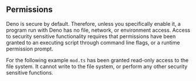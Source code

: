 ## Permissions

Deno is secure by default. Therefore,
unless you specifically enable it, a
program run with Deno has no file,
network, or environment access. Access
to security sensitive functionality
requires that permissions have been
granted to an executing script through
command line flags, or a runtime
permission prompt.

For the following example `mod.ts` has
been granted read-only access to the
file system. It cannot write to the file
system, or perform any other security
sensitive functions.
